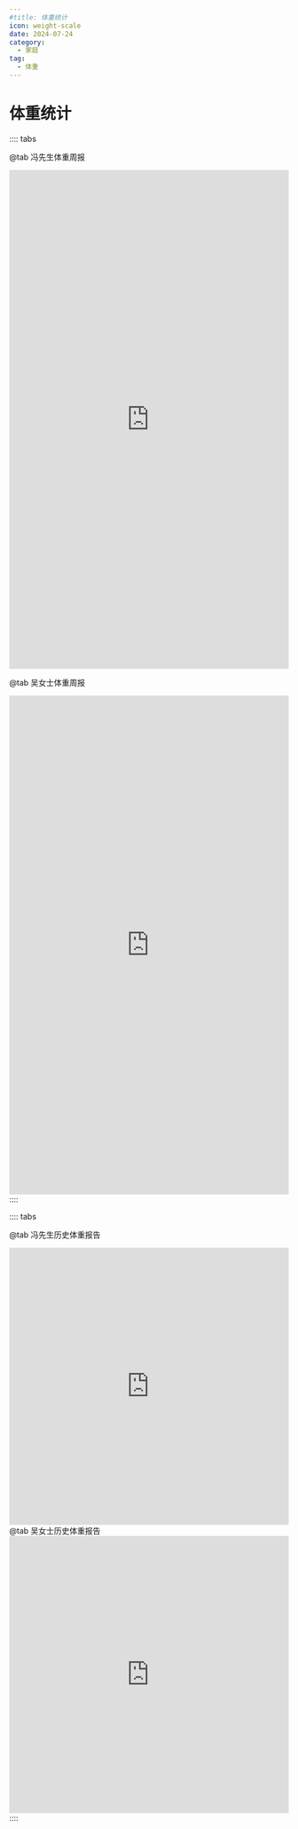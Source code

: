 ```yaml
---
#title: 体重统计
icon: weight-scale
date: 2024-07-24
category:
  - 家庭
tag:
  - 体重
---
```


# 体重统计

:::: tabs

@tab 冯先生体重周报

<iframe 
src="https://arthurfsy2.github.io/yunmai_weight_extract2json/weekly_report_fsy_v2.html" 
frameborder=0
height=900
width=100%
seamless=seamless
scrolling=auto
></iframe>

@tab 吴女士体重周报

<iframe 
src="https://arthurfsy2.github.io/yunmai_weight_extract2json/weekly_report_wyf_v2.html" 
frameborder=0
height=900
width=100%
seamless=seamless
scrolling=auto
></iframe>
::::

:::: tabs

@tab 冯先生历史体重报告

<iframe 
src="https://arthurfsy2.github.io/yunmai_weight_extract2json/weight_report_fsy.html" 
frameborder=0
height=500
width=100%
seamless=seamless
scrolling=auto
></iframe>
@tab 吴女士历史体重报告

<iframe 
src="https://arthurfsy2.github.io/yunmai_weight_extract2json/weight_report_wyf.html" 
frameborder=0
height=500
width=100%
seamless=seamless
scrolling=auto
></iframe>
::::

